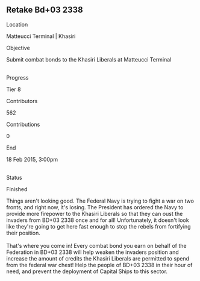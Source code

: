 ## Retake Bd+03 2338

Location

Matteucci Terminal \| Khasiri

Objective

Submit combat bonds to the Khasiri Liberals at Matteucci Terminal

\
Progress

Tier 8

Contributors

562

Contributions

0

End

18 Feb 2015, 3:00pm

\
Status

Finished

Things aren\'t looking good. The Federal Navy is trying to fight a war
on two fronts, and right now, it\'s losing. The President has ordered
the Navy to provide more firepower to the Khasiri Liberals so that they
can oust the invaders from BD+03 2338 once and for all! Unfortunately,
it doesn\'t look like they\'re going to get here fast enough to stop the
rebels from fortifying their position.\
\
That\'s where you come in! Every combat bond you earn on behalf of the
Federation in BD+03 2338 will help weaken the invaders position and
increase the amount of credits the Khasiri Liberals are permitted to
spend from the federal war chest! Help the people of BD+03 2338 in their
hour of need, and prevent the deployment of Capital Ships to this
sector.
